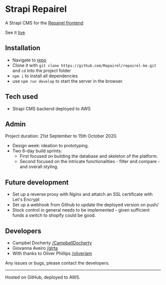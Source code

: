 # Strapi Repairel

A Strapi CMS for the [Repairel frontend](https://github.com/Repairel/repairel-fe)

See it [live](http://35.178.141.40:1337/admin).


## Installation

- Navigate to [repo](https://github.com/Repairel/repairel-be)
- Clone it with `git clone https://github.com/Repairel/repairel-be.git` and `cd` into the project folder
- `npm i` to install all dependencies
- use `npm run develop` to start the server in the browser.

## Tech used

- Strapi CMS backend deployed to AWS

## Admin

Project duration: 21st September to 15th October 2020.

- Design week: ideation to prototyping.
- Two 6-day build sprints:
  - First focused on building the database and skeleton of the platform.
  - Second focused on the intricate functionalities - filter and compare - and overall styling.

## Future development

- Set up a reverse proxy with Nginx and attatch an SSL certificate with Let's Encrypt
- Set up a webhook from Github to update the deployed version on push/
- Stock control in general needs to be implemented - given sufficient funds a switch to shopify could be good.

## Developers

- Campbel Docherty [/CampbellDocherty](https://github.com/CampbellDocherty)
- Giovanna Aveiro [/glrta](https://github.com/glrta)
- With thanks to Oliver Phillips [/oliverjam](https://github.com/oliverjam)

Any issues or bugs, please contact the developers.

---

Hosted on GitHub, deployed to AWS.

